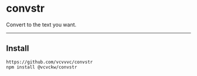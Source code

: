 # convstr

Convert to the text you want.

---

## Install

```
https://github.com/vcvvvc/convstr
npm install @vcvckw/convstr
```